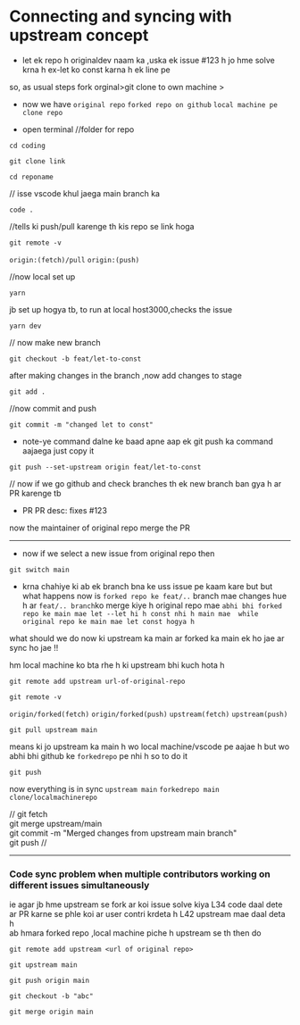 # Connecting and syncing with upstream concept

- let ek repo h originaldev naam ka ,uska ek issue #123 h jo hme solve krna h
  ex-let ko const karna h ek line pe  

so, as usual steps
fork orginal>git clone to own machine > 
- now we have `original repo` 
  `forked repo on github`
  `local machine pe clone repo`

- open terminal
//folder for repo
```
cd coding  
```
```
git clone link
```
```
cd reponame
``` 
// isse vscode khul jaega main branch ka
```
code . 
```
//tells ki push/pull karenge th kis repo se link hoga
```
git remote -v 
```
`origin:(fetch)/pull`
`origin:(push)`

//now local set up
```
yarn 
```
jb set up hogya tb, to run at local host3000,checks the issue 
```
yarn dev 
```

// now make new branch 
```
git checkout -b feat/let-to-const 
```
after making changes in the branch ,now add changes to stage 
``` 
git add .
```
//now commit and push
```
git commit -m "changed let to const"
```
- note-ye command dalne ke baad apne aap ek git push ka command aajaega just copy it
```
git push --set-upstream origin feat/let-to-const
```
// now if we go github and check branches th ek new branch ban gya h ar PR karenge tb
- PR 
PR desc: fixes #123

now the maintainer of original repo merge the PR

---
- now if we select a new issue from original repo then 
```
git switch main
```

- krna chahiye ki ab ek  branch bna ke uss issue pe kaam kare but but 
  what happens now is `forked repo ke feat/..` branch mae changes hue h ar `feat/.. branch`ko merge kiye h original repo mae 
`abhi bhi forked repo ke main mae let --let hi h const nhi h main mae 
while original repo ke main mae let const hogya h`

what should we do now ki upstream ka main ar forked ka main ek ho jae ar sync ho jae !!

hm local machine ko bta rhe h ki upstream bhi kuch hota h 
```
git remote add upstream url-of-original-repo
```
```
git remote -v
```
`origin/forked(fetch)`
`origin/forked(push)`
`upstream(fetch)`
`upstream(push)`


```
git pull upstream main
```
means ki jo upstream ka main h wo local machine/vscode pe aajae h but wo abhi bhi github ke `forkedrepo` pe nhi h so to do it 

```
git push 
```
now everything is in sync 
`upstream main`
`forkedrepo main`
`clone/localmachinerepo`

//
git fetch</br>
git merge upstream/main</br>
git commit -m "Merged changes from upstream main branch"</br>
git push
//

----
### Code sync problem when multiple contributors working on different issues simultaneously

ie agar jb hme upstream se fork ar koi issue solve kiya L34 code daal dete ar PR karne se phle koi ar user contri krdeta h L42 upstream mae daal deta h </br>
ab hmara forked repo ,local machine piche h upstream se th 
then do 

```
git remote add upstream <url of original repo>
```
```
git upstream main
```
```
git push origin main
```
```
git checkout -b "abc"
```
```
git merge origin main 
```
